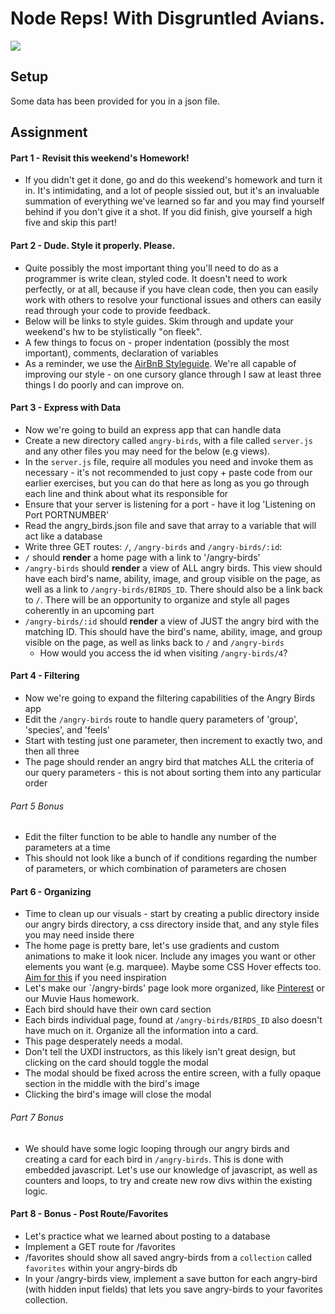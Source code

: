 # Node Reps! With Disgruntled Avians.

![](https://media.giphy.com/media/fKACOQcJ6LnTa/giphy.gif)

## Setup

Some data has been provided for you in a json file.

## Assignment

#### Part 1 - Revisit this weekend's Homework!

* If you didn't get it done, go and do this weekend's homework and turn it in.  It's intimidating, and a lot of people sissied out, but it's an invaluable summation of everything we've learned so far and you may find yourself behind if you don't give it a shot.  If you did finish, give yourself a high five and skip this part!

#### Part 2 - Dude.  Style it properly.  Please.

* Quite possibly the most important thing you'll need to do as a programmer is write clean, styled code. It doesn't need to work perfectly, or at all, because if you have clean code, then you can easily work with others to resolve your functional issues and others can easily read through your code to provide feedback.
* Below will be links to style guides.  Skim through and update your weekend's hw to be stylistically "on fleek".
* A few things to focus on - proper indentation (possibly the most important), comments, declaration of variables
* As a reminder, we use the [AirBnB Styleguide](https://github.com/airbnb/javascript). We're all capable of improving our style - on one cursory glance through I saw at least three things I do poorly and can improve on.


#### Part 3 - Express with Data

* Now we're going to build an express app that can handle data
* Create a new directory called `angry-birds`, with a file called `server.js` and any other files you may need for the below (e.g views).
* In the `server.js` file, require all modules you need and invoke them as necessary - it's not recommended to just copy + paste code from our earlier exercises, but you can do that here as long as you go through each line and think about what its responsible for
* Ensure that your server is listening for a port - have it log 'Listening on Port PORTNUMBER'  
* Read the angry_birds.json file and save that array to a variable that will act like a database
* Write three GET routes: `/`, `/angry-birds` and `/angry-birds/:id`:
 * `/` should **render** a home page with a link to '/angry-birds' 
 * `/angry-birds` should **render** a view of ALL angry birds. This view should have each bird's name, ability, image, and group visible on the page, as well as a link to `/angry-birds/BIRDS_ID`. There should also be a link back to `/`. There will be an opportunity to organize and style all pages coherently in an upcoming part
 * `/angry-birds/:id` should **render** a view of JUST the angry bird with the matching ID. This should have the bird's name, ability, image, and group visible on the page, as well as links back to `/` and `/angry-birds`
   * How would you access the id when visiting `/angry-birds/4`? 

#### Part 4 - Filtering

* Now we're going to expand the filtering capabilities of the Angry Birds app
* Edit the `/angry-birds` route to handle query parameters of 'group', 'species', and 'feels'
* Start with testing just one parameter, then increment to exactly two, and then all three
* The page should render an angry bird that matches ALL the criteria of our query parameters - this is not about sorting them into any particular order

###### Part 5 Bonus
* Edit the filter function to be able to handle any number of the parameters at a time
* This should not look like a bunch of if conditions regarding the number of parameters, or which combination of parameters are chosen

#### Part 6 - Organizing

* Time to clean up our visuals - start by creating a public directory inside our angry birds directory, a css directory inside that, and any style files you may need inside there
* The home page is pretty bare, let's use gradients and custom animations to make it look nicer. Include any images you want or other elements you want (e.g. marquee). Maybe some CSS Hover effects too. [Aim for this](http://www.lingscars.com/) if you need inspiration
* Let's make our `/angry-birds' page look more organized, like [Pinterest](https://cdn.shopify.com/s/files/1/0070/7032/files/pinterest-marketing.png?6545) or our Muvie Haus homework.
 * Each bird should have their own card section
* Each birds individual page, found at `/angry-birds/BIRDS_ID` also doesn't have much on it. Organize all the information into a card.
* This page desperately needs a modal.
 * Don't tell the UXDI instructors, as this likely isn't great design, but clicking on the card should toggle the modal
 * The modal should be fixed across the entire screen, with a fully opaque section in the middle with the bird's image
 * Clicking the bird's image will close the modal

###### Part 7 Bonus
* We should have some logic looping through our angry birds and creating a card for each bird in `/angry-birds`. This is done with embedded javascript. Let's use our knowledge of javascript, as well as counters and loops, to try and create new row divs within the existing logic.

#### Part 8 - Bonus - Post Route/Favorites

* Let's practice what we learned about posting to a database
* Implement a GET route for /favorites
* /favorites should show all saved angry-birds from a `collection` called `favorites` within your angry-birds db
* In your /angry-birds view, implement a save button for each angry-bird (with hidden input fields) that lets you save angry-birds to your favorites collection.
